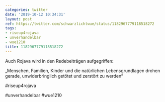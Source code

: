 ```yaml
---
categories: twitter
date: '2019-10-12 10:34:31'
layout: post
ref: https://twitter.com/schwarzlichtwue/status/1182967779118518272
tags:
- riseup4rojava
- unverhandelbar
- wue1210
title: 1182967779118518272
---
```

Auch Rojava wird in den Redebeiträgen aufgegriffen:

„Menschen, Familien, Kinder und die natürlichen Lebensgrundlagen drohen gerade, unwiderbringlich getötet und zerstört zu werden“

#riseup4rojava

#unverhandelbar #wue1210   